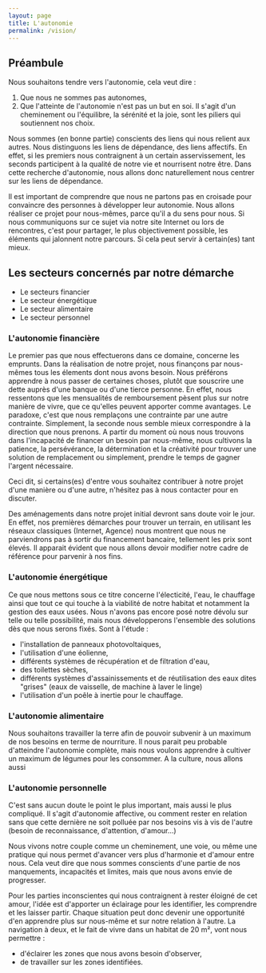 ```yaml
---
layout: page
title: L'autonomie
permalink: /vision/
---
```


## Préambule
Nous souhaitons tendre vers l'autonomie, cela veut dire :
1. Que nous ne sommes pas autonomes,
2. Que l'atteinte de l'autonomie n'est pas un but en soi. Il s'agit d'un cheminement ou l'équilibre, la sérénité et la joie, sont les piliers qui soutiennent nos choix.

Nous sommes (en bonne partie) conscients des liens qui nous relient aux autres.
Nous distinguons les liens de dépendance, des liens affectifs. En effet, si les premiers nous contraignent à un certain asservissement, les seconds participent à la qualité de notre vie et nourrisent notre être.
Dans cette recherche d'autonomie, nous allons donc naturellement nous centrer sur les liens de dépendance.

Il est important de comprendre que nous ne partons pas en croisade pour convaincre des personnes à développer leur autonomie. Nous allons réaliser ce projet pour nous-mêmes, parce qu'il a du sens pour nous.
Si nous communiquons sur ce sujet via notre site Internet ou lors de rencontres, c'est pour partager, le plus objectivement possible, les éléments qui jalonnent notre parcours. Si cela peut servir à certain(es) tant mieux.

## Les secteurs concernés par notre démarche
* Le secteurs financier
* Le secteur énergétique
* Le secteur alimentaire
* Le secteur personnel

### L'autonomie financière
Le premier pas que nous effectuerons dans ce domaine, concerne les emprunts. Dans la réalisation de notre projet, nous finançons par nous-mêmes tous les élements dont nous avons besoin.
Nous préférons apprendre à nous passer de certaines choses, plutôt que souscrire une dette auprès d'une banque ou d'une tierce personne.
En effet, nous ressentons que les mensualités de remboursement pèsent plus sur notre manière de vivre, que ce qu'elles peuvent apporter comme avantages.
Le paradoxe, c'est que nous remplaçons une contrainte par une autre contrainte. Simplement, la seconde nous semble mieux correspondre à la direction que nous prenons.
A partir du moment où nous nous trouvons dans l'incapacité de financer un besoin par nous-même, nous cultivons la patience, la persévérance, la détermination et la créativité pour trouver une solution de remplacement ou simplement, prendre le temps de gagner l'argent nécessaire.

Ceci dit, si certains(es) d'entre vous souhaitez contribuer à notre projet d'une manière ou d'une autre, n'hésitez pas à nous contacter pour en discuter.

Des aménagements dans notre projet initial devront sans doute voir le jour. En effet, nos premières démarches pour trouver un terrain, en utilisant les réseaux classiques (Internet, Agence) nous montrent que nous ne parviendrons pas à sortir du financement bancaire, tellement les prix sont élevés.
Il apparait évident que nous allons devoir modifier notre cadre de référence pour parvenir à nos fins.

### L'autonomie énergétique
Ce que nous mettons sous ce titre concerne l'électicité, l'eau, le chauffage ainsi que tout ce qui touche à la viabilité de notre habitat et notamment la gestion des eaux usées.
Nous n'avons pas encore posé notre dévolu sur telle ou telle possibilité, mais nous développerons l'ensemble des solutions dès que nous serons fixés.
Sont à l'étude : 
* l'installation de panneaux photovoltaiques,
* l'utilisation d'une éolienne,
* différents systèmes de récupération et de filtration d'eau,
* des toilettes sèches,
* différents systèmes d'assainissements et de réutilisation des eaux dites "grises" (eaux de vaisselle, de machine à laver le linge)
* l'utilisation d'un poêle à inertie pour le chauffage.

### L'autonomie alimentaire
Nous souhaitons travailler la terre afin de pouvoir subvenir à un maximum de nos besoins en terme de nourriture.
Il nous parait peu probable d'atteindre l'autonomie complète, mais nous voulons apprendre à cultiver un maximum de légumes pour les consommer.
A la culture, nous allons aussi 

### L'autonomie personnelle
C'est sans aucun doute le point le plus important, mais aussi le plus compliqué.
Il s'agit d'autonomie affective, ou comment rester en relation sans que cette dernière ne soit polluée par nos besoins vis à vis de l'autre (besoin de reconnaissance, d'attention, d'amour...)

Nous vivons notre couple comme un cheminement, une voie, ou même une pratique qui nous permet d'avancer vers plus d'harmonie et d'amour entre nous. Cela veut dire que nous sommes conscients d'une partie de nos manquements, incapacités et limites, mais que nous avons envie de progresser.

Pour les parties inconscientes qui nous contraignent à rester éloigné de cet amour, l'idée est d'apporter un éclairage pour les identifier, les comprendre et les laisser partir.
Chaque situation peut donc devenir une opportunité d'en apprendre plus sur nous-même et sur notre relation à l'autre.
La navigation à deux, et le fait de vivre dans un habitat de 20 m², vont nous permettre :
* d'éclairer les zones que nous avons besoin d'observer,
* de travailler sur les zones identifiées.



